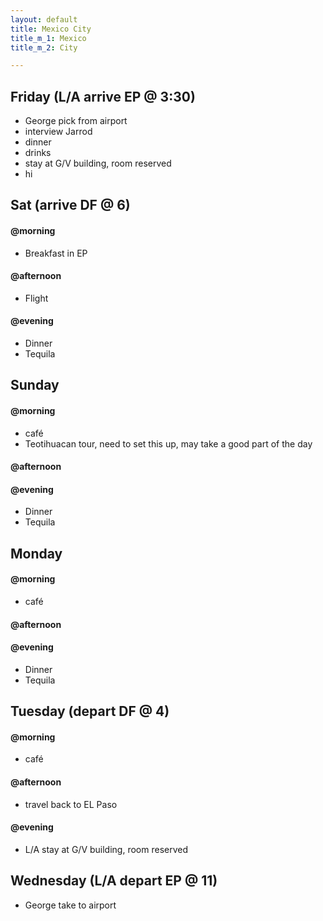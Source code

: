 ```yaml
---
layout: default
title: Mexico City
title_m_1: Mexico
title_m_2: City

---
```

## Friday (L/A arrive EP @ 3:30)

* George pick from airport
* interview Jarrod
* dinner
* drinks
* stay at G/V building, room reserved
* hi

## Sat (arrive DF @ 6)

#### @morning

* Breakfast in EP

#### @afternoon

* Flight

#### @evening

* Dinner
* Tequila

## Sunday

#### @morning

* café
* Teotihuacan tour, need to set this up, may take a good part of the day

#### @afternoon

#### @evening

* Dinner
* Tequila

## Monday

#### @morning

* café

#### @afternoon

#### @evening

* Dinner
* Tequila

## Tuesday (depart DF @ 4)

#### @morning

* café

#### @afternoon

* travel back to EL Paso

#### @evening

* L/A stay at G/V building, room reserved

## Wednesday (L/A depart EP @ 11)

* George take to airport